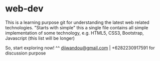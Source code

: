 # web-dev

This is a learning purpose git for understanding the latest web related technologies. 
"Starts with simple"
this a single file contains all simple implementation of some technology, e.g. HTML5, CSS3, Bootstrap, Javascript (this list will be longer) 

So, start exploring now! ^^
djiwandou@gmail.com | +6282230917591 for discussion purpose
